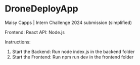 # DroneDeployApp
Maisy Capps | Intern Challenge 2024 submission (simplified)

Frontend: React
API: Node.js

Instructions:
1. Start the Backend: Run node index.js in the backend folder
2. Start the Frontend: Run npm run dev in the frontend folder